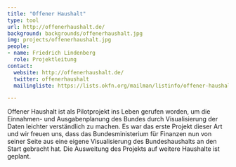 ```yaml
---
title: "Offener Haushalt"
type: tool
url: http://offenerhaushalt.de/
background: backgrounds/offenerhaushalt.jpg
img: projects/offenerhaushalt.jpg
people:
- name: Friedrich Lindenberg
  role: Projektleitung
contact:
  website: http://offenerhaushalt.de/
  twitter: offenerhaushalt
  mailingliste: https://lists.okfn.org/mailman/listinfo/offener-haushalt

---
```


Offener Haushalt ist als Pilotprojekt ins Leben gerufen worden, um die Einnahmen- und Ausgabenplanung des Bundes durch Visualisierung der Daten leichter verständlich zu machen. Es war das erste Projekt dieser Art und wir freuen uns, dass das Bundesministerium für Finanzen nun von seiner Seite aus eine eigene Visualisierung des Bundeshaushalts an den Start gebracht hat. Die Ausweitung des Projekts auf weitere Haushalte ist geplant.
